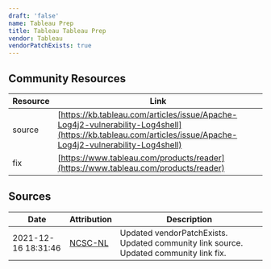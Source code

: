 ```yaml
---
draft: 'false'
name: Tableau Prep
title: Tableau Tableau Prep
vendor: Tableau
vendorPatchExists: true
---
```



## Community Resources
| Resource | Link |
| --- | --- |
| source | [https://kb.tableau.com/articles/issue/Apache-Log4j2-vulnerability-Log4shell](https://kb.tableau.com/articles/issue/Apache-Log4j2-vulnerability-Log4shell) |
| fix | [https://www.tableau.com/products/reader](https://www.tableau.com/products/reader) |


## Sources
| Date | Attribution | Description |
| --- | --- | --- |
| 2021-12-16 18:31:46 | [NCSC-NL](https://github.com/NCSC-NL/log4shell/blob/main/software/README.md) | Updated vendorPatchExists. Updated community link source. Updated community link fix.  |
